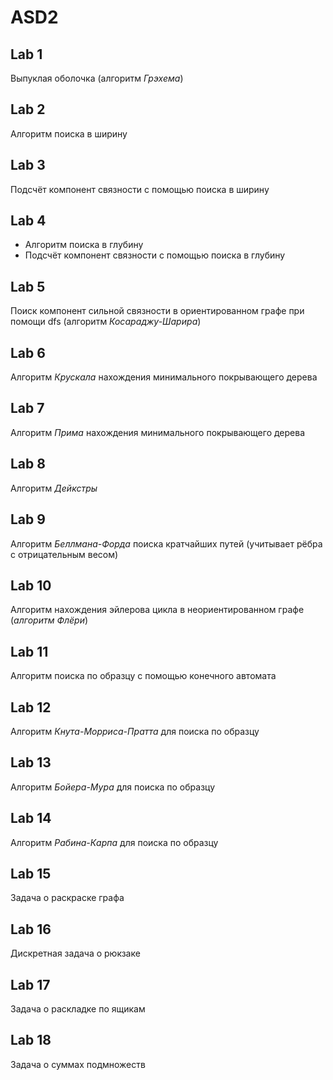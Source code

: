 # ASD2
## Lab 1
Выпуклая оболочка (алгоритм *Грэхема*)
## Lab 2
Алгоритм поиска в ширину
## Lab 3
Подсчёт компонент связности с помощью поиска в ширину
## Lab 4
+ Алгоритм поиска в глубину
+ Подсчёт компонент связности с помощью поиска в глубину
## Lab 5
Поиск компонент сильной связности в ориентированном графе при помощи dfs (алгоритм *Косараджу-Шарира*)
## Lab 6
Алгоритм *Крускала* нахождения минимального покрывающего дерева
## Lab 7
Алгоритм *Прима* нахождения минимального покрывающего дерева
## Lab 8
Алгоритм *Дейкстры*
## Lab 9
Алгоритм *Беллмана-Форда* поиска кратчайших путей (учитывает рёбра с отрицательным весом)
## Lab 10
Алгоритм нахождения эйлерова цикла в неориентированном графе (*алгоритм Флёри*)
## Lab 11
Алгоритм поиска по образцу с помощью конечного автомата
## Lab 12
Алгоритм *Кнута-Морриса-Пратта* для поиска по образцу
## Lab 13
Алгоритм *Бойера-Мура* для поиска по образцу
## Lab 14
Алгоритм *Рабина-Карпа* для поиска по образцу
## Lab 15
Задача о раскраске графа
## Lab 16
Дискретная задача о рюкзаке
## Lab 17
Задача о раскладке по ящикам
## Lab 18
Задача о суммах подмножеств
